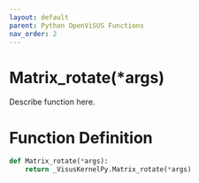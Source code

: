 ```yaml
---
layout: default
parent: Python OpenViSUS Functions
nav_order: 2
---
```


# Matrix_rotate(*args)

Describe function here.

# Function Definition

```python
def Matrix_rotate(*args):
    return _VisusKernelPy.Matrix_rotate(*args)

```